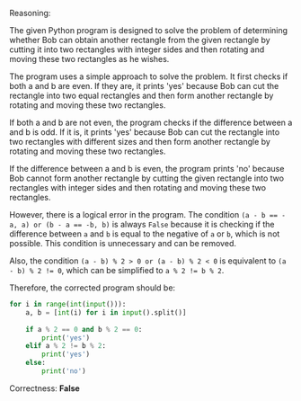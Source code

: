 Reasoning:

The given Python program is designed to solve the problem of determining whether Bob can obtain another rectangle from the given rectangle by cutting it into two rectangles with integer sides and then rotating and moving these two rectangles as he wishes.

The program uses a simple approach to solve the problem. It first checks if both a and b are even. If they are, it prints 'yes' because Bob can cut the rectangle into two equal rectangles and then form another rectangle by rotating and moving these two rectangles.

If both a and b are not even, the program checks if the difference between a and b is odd. If it is, it prints 'yes' because Bob can cut the rectangle into two rectangles with different sizes and then form another rectangle by rotating and moving these two rectangles.

If the difference between a and b is even, the program prints 'no' because Bob cannot form another rectangle by cutting the given rectangle into two rectangles with integer sides and then rotating and moving these two rectangles.

However, there is a logical error in the program. The condition `(a - b == -a, a) or (b - a == -b, b)` is always `False` because it is checking if the difference between `a` and `b` is equal to the negative of `a` or `b`, which is not possible. This condition is unnecessary and can be removed.

Also, the condition `(a - b) % 2 > 0 or (a - b) % 2 < 0` is equivalent to `(a - b) % 2 != 0`, which can be simplified to `a % 2 != b % 2`.

Therefore, the corrected program should be:

```python
for i in range(int(input())):
    a, b = [int(i) for i in input().split()]
    
    if a % 2 == 0 and b % 2 == 0:
        print('yes')
    elif a % 2 != b % 2:
        print('yes')
    else:
        print('no')
```

Correctness: **False**